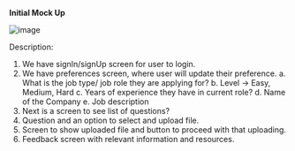 **Initial Mock Up**

![image](https://github.com/user-attachments/assets/f4a5964d-989c-41ba-9dc5-2b12d401d593)



Description: 
1. We have signIn/signUp screen for user to login.
2. We have preferences screen, where user will update their preference.
   a. What is the job type/ job role they are applying for?
   b. Level -> Easy, Medium, Hard
   c. Years of experience they have in current role?
   d. Name of the Company
   e. Job description
3. Next is a screen to see list of questions?
4. Question and an option to select and upload file.
5. Screen to show uploaded file and button to proceed with that uploading.
6. Feedback screen with relevant information and resources.
